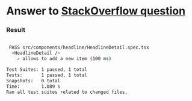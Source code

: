 # Answer to [StackOverflow question][q]


###  Result

```sh

 PASS src/components/headline/HeadlineDetail.spec.tsx
  <HeadlineDetail />
    ✓ allows to add a new item (100 ms)

Test Suites: 1 passed, 1 total
Tests:       1 passed, 1 total
Snapshots:   0 total
Time:        1.089 s
Ran all test suites related to changed files.
```

[q]: https://stackoverflow.com/questions/67406652/why-is-jest-mock-bypassed-when-trying-to-mock-one-function-in-an-es6-module